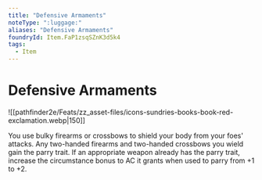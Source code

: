 ```yaml
---
title: "Defensive Armaments"
noteType: ":luggage:"
aliases: "Defensive Armaments"
foundryId: Item.FaP1zsqSZnK3d5k4
tags:
  - Item
---
```


# Defensive Armaments
![[pathfinder2e/Feats/zz_asset-files/icons-sundries-books-book-red-exclamation.webp|150]]

You use bulky firearms or crossbows to shield your body from your foes' attacks. Any two-handed firearms and two-handed crossbows you wield gain the parry trait. If an appropriate weapon already has the parry trait, increase the circumstance bonus to AC it grants when used to parry from +1 to +2.
